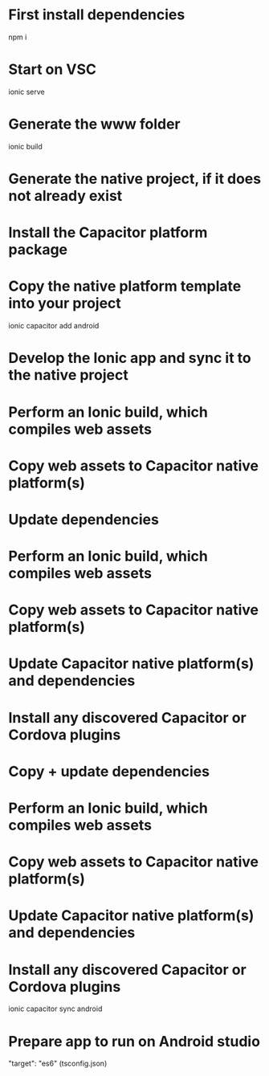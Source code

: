 # First install dependencies
npm i

# Start on VSC
ionic serve

# Generate the www folder
ionic build

# Generate the native project, if it does not already exist
  # Install the Capacitor platform package
  # Copy the native platform template into your project
ionic capacitor add android

# Develop the Ionic app and sync it to the native project
  # Perform an Ionic build, which compiles web assets
  # Copy web assets to Capacitor native platform(s)
<!-- ionic capacitor copy android -->

# Update dependencies
  # Perform an Ionic build, which compiles web assets
  # Copy web assets to Capacitor native platform(s)
  # Update Capacitor native platform(s) and dependencies
  # Install any discovered Capacitor or Cordova plugins
<!-- ionic capacitor update android -->

# Copy + update dependencies
  # Perform an Ionic build, which compiles web assets
  # Copy web assets to Capacitor native platform(s)
  # Update Capacitor native platform(s) and dependencies
  # Install any discovered Capacitor or Cordova plugins
ionic capacitor sync android

# Prepare app to run on Android studio
"target": "es6" (tsconfig.json)
